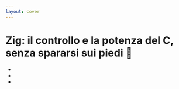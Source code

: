 ```yaml
---
layout: cover
---
```


<h1><span class="color:zig">Zig:</span> il controllo e la potenza del C, senza spararsi sui piedi 🔫</h1>

- <Anchor href="https://zig-bolognajs.vercel.app/" text="zig-bolognajs.vercel.app" />
- <Anchor href="https://github.com/jackdbd/zig-bolognajs" text="jackdbd/zig-bolognajs" />
- <Anchor href="https://www.meetup.com/it-IT/bologna-js-meetup/events/296655951/" text="www.meetup.com/it-IT/bologna-js-meetup/events/296655951" />

<!--
In this presentation we will talk about:
1. Features that Zig has.
2. Features that Zig decides to leave out of the language, and why.
3. How to do memory management in Zig.
4. How to do error handling in Zig.
5. How to integrate Zig in existing JS projects (browser and other JS runtimes like Node.js).

Finally, we will show  few snippets of Zig code and discuss how to learn/practice this language.
-->

